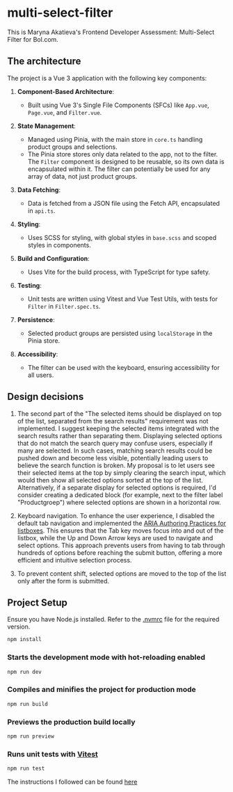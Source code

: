 # multi-select-filter

This is Maryna Akatieva's Frontend Developer Assessment: Multi-Select Filter for Bol.com.

## The architecture

The project is a Vue 3 application with the following key components:

1. **Component-Based Architecture**:
   - Built using Vue 3's Single File Components (SFCs) like `App.vue`, `Page.vue`, and `Filter.vue`.

2. **State Management**:
   - Managed using Pinia, with the main store in `core.ts` handling product groups and selections.
   - The Pinia store stores only data related to the app, not to the filter. The `Filter` component is designed to be reusable, so its own data is encapsulated within it. The filter can potentially be used for any array of data, not just product groups.

3. **Data Fetching**:
   - Data is fetched from a JSON file using the Fetch API, encapsulated in `api.ts`.

4. **Styling**:
   - Uses SCSS for styling, with global styles in `base.scss` and scoped styles in components.

5. **Build and Configuration**:
   - Uses Vite for the build process, with TypeScript for type safety.

6. **Testing**:
   - Unit tests are written using Vitest and Vue Test Utils, with tests for `Filter` in `Filter.spec.ts`.

7. **Persistence**:
   - Selected product groups are persisted using `localStorage` in the Pinia store.

8. **Accessibility**:
   - The filter can be used with the keyboard, ensuring accessibility for all users.

## Design decisions

1. The second part of the "The selected items should be displayed on top of the list, separated from the search results" requirement was not implemented.
I suggest keeping the selected items integrated with the search results rather than separating them. Displaying selected options that do not match the search query may confuse users, especially if many are selected. In such cases, matching search results could be pushed down and become less visible, potentially leading users to believe the search function is broken.
My proposal is to let users see their selected items at the top by simply clearing the search input, which would then show all selected options sorted at the top of the list.
Alternatively, if a separate display for selected options is required, I'd consider creating a dedicated block (for example, next to the filter label "Productgroep") where selected options are shown in a horizontal row.

2. Keyboard navigation. To enhance the user experience, I disabled the default tab navigation and implemented the [ARIA Authoring Practices for listboxes](https://www.w3.org/WAI/ARIA/apg/patterns/listbox/examples/listbox-scrollable/). This ensures that the Tab key moves focus into and out of the listbox, while the Up and Down Arrow keys are used to navigate and select options. This approach prevents users from having to tab through hundreds of options before reaching the submit button, offering a more efficient and intuitive selection process.

3. To prevent content shift, selected options are moved to the top of the list only after the form is submitted.

## Project Setup

Ensure you have Node.js installed. Refer to the [.nvmrc](.nvmrc) file for the required version.

```sh
npm install
```

### Starts the development mode with hot-reloading enabled

```sh
npm run dev
```

### Compiles and minifies the project for production mode

```sh
npm run build
```

### Previews the production build locally

```sh
npm run preview
```

### Runs unit tests with [Vitest](https://vitest.dev/)

```sh
npm run test
```

The instructions I followed can be found [here](/docs/instructions.md)
